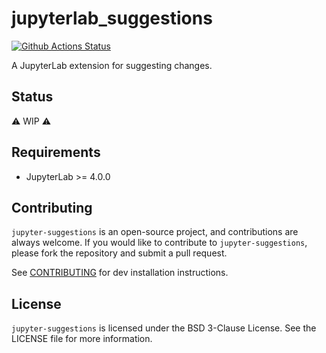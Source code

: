 # jupyterlab_suggestions

[![Github Actions Status](https://github.com/QuantStack/jupyterlab-suggestions/workflows/Build/badge.svg)](https://github.com/QuantStack/jupyterlab-suggestions/actions/workflows/build.yml)

A JupyterLab extension for suggesting changes.

## Status

⚠️ WIP ⚠️

## Requirements

- JupyterLab >= 4.0.0

## Contributing

`jupyter-suggestions` is an open-source project, and contributions are always welcome. If you would like to contribute to `jupyter-suggestions`, please fork the repository and submit a pull request.

See [CONTRIBUTING](CONTRIBUTING.md) for dev installation instructions.

## License

`jupyter-suggestions` is licensed under the BSD 3-Clause License. See the LICENSE file for more information.
